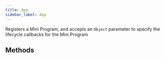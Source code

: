```yaml
---
title: App
sidebar_label: App
---
```


Registers a Mini Program, and accepts an `Object` parameter to specify the lifecycle callbacks for the Mini Program

## Methods

